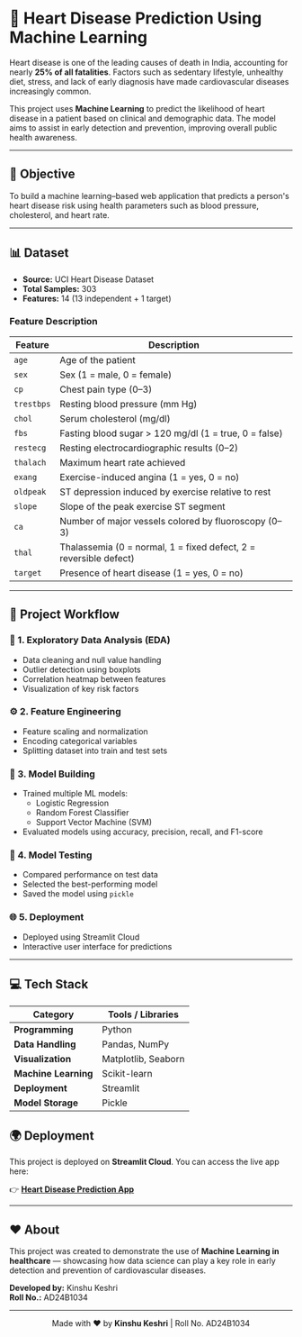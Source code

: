# 💓 Heart Disease Prediction Using Machine Learning

Heart disease is one of the leading causes of death in India, accounting for nearly **25% of all fatalities**. Factors such as sedentary lifestyle, unhealthy diet, stress, and lack of early diagnosis have made cardiovascular diseases increasingly common.

This project uses **Machine Learning** to predict the likelihood of heart disease in a patient based on clinical and demographic data. The model aims to assist in early detection and prevention, improving overall public health awareness.

---

## 🎯 Objective

To build a machine learning–based web application that predicts a person's heart disease risk using health parameters such as blood pressure, cholesterol, and heart rate.

---

## 📊 Dataset

- **Source:** UCI Heart Disease Dataset
- **Total Samples:** 303
- **Features:** 14 (13 independent + 1 target)

### Feature Description

| Feature | Description |
|---------|-------------|
| `age` | Age of the patient |
| `sex` | Sex (1 = male, 0 = female) |
| `cp` | Chest pain type (0–3) |
| `trestbps` | Resting blood pressure (mm Hg) |
| `chol` | Serum cholesterol (mg/dl) |
| `fbs` | Fasting blood sugar > 120 mg/dl (1 = true, 0 = false) |
| `restecg` | Resting electrocardiographic results (0–2) |
| `thalach` | Maximum heart rate achieved |
| `exang` | Exercise-induced angina (1 = yes, 0 = no) |
| `oldpeak` | ST depression induced by exercise relative to rest |
| `slope` | Slope of the peak exercise ST segment |
| `ca` | Number of major vessels colored by fluoroscopy (0–3) |
| `thal` | Thalassemia (0 = normal, 1 = fixed defect, 2 = reversible defect) |
| `target` | Presence of heart disease (1 = yes, 0 = no) |

---

## 🧩 Project Workflow

### 🧪 1. Exploratory Data Analysis (EDA)
- Data cleaning and null value handling
- Outlier detection using boxplots
- Correlation heatmap between features
- Visualization of key risk factors

### ⚙️ 2. Feature Engineering
- Feature scaling and normalization
- Encoding categorical variables
- Splitting dataset into train and test sets

### 🧠 3. Model Building
- Trained multiple ML models:
  - Logistic Regression
  - Random Forest Classifier
  - Support Vector Machine (SVM)
- Evaluated models using accuracy, precision, recall, and F1-score

### 🧾 4. Model Testing
- Compared performance on test data
- Selected the best-performing model
- Saved the model using `pickle`

### 🌐 5. Deployment
- Deployed using Streamlit Cloud
- Interactive user interface for predictions

---

## 💻 Tech Stack

| Category | Tools / Libraries |
|----------|-------------------|
| **Programming** | Python |
| **Data Handling** | Pandas, NumPy |
| **Visualization** | Matplotlib, Seaborn |
| **Machine Learning** | Scikit-learn |
| **Deployment** | Streamlit |
| **Model Storage** | Pickle |

## 🌍 Deployment

This project is deployed on **Streamlit Cloud**. You can access the live app here:

👉 **[Heart Disease Prediction App](https://heartfriendai.streamlit.app/)**

---

## ❤️ About

This project was created to demonstrate the use of **Machine Learning in healthcare** — showcasing how data science can play a key role in early detection and prevention of cardiovascular diseases.

**Developed by:** Kinshu Keshri  
**Roll No.:** AD24B1034

---

<p align="center">
  Made with ❤️ by <b>Kinshu Keshri</b> | Roll No. AD24B1034
</p>
